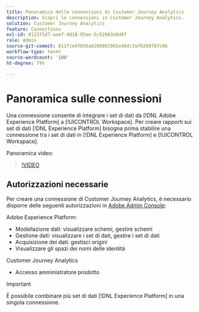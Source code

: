 ```yaml
---
title: Panoramica delle connessioni di Customer Journey Analytics
description: Scopri le connessioni in Customer Journey Analytics.
solution: Customer Journey Analytics
feature: Connections
exl-id: 012371d7-aaef-4018-95ee-5c52083e9d8f
role: Admin
source-git-commit: 811fce4f056a6280081901e484c3af8209f87c06
workflow-type: tm+mt
source-wordcount: '100'
ht-degree: 79%

---
```


# Panoramica sulle connessioni

Una connessione consente di integrare i set di dati da [!DNL Adobe Experience Platform] a [!UICONTROL Workspace]. Per creare rapporti sui set di dati [!DNL Experience Platform] bisogna prima stabilire una connessione tra i set di dati in [!DNL Experience Platform] e [!UICONTROL Workspace].

Panoramica video:

>[!VIDEO](https://video.tv.adobe.com/v/35111/?quality=12&learn=on)

## Autorizzazioni necessarie

Per creare una connessione di Customer Journey Analytics, è necessario disporre delle seguenti autorizzazioni in [Adobe Admin Console](https://helpx.adobe.com/it/enterprise/admin-guide.html/enterprise/using/manage-permissions-and-roles.ug.html):

Adobe Experience Platform:
* Modellazione dati: visualizzare schemi, gestire schemi
* Gestione dati: visualizzare i set di dati, gestire i set di dati
* Acquisizione dei dati: gestisci origini
* Visualizzare gli spazi dei nomi delle identità

Customer Journey Analytics
* Accesso amministratore prodotto

>[!IMPORTANT]
>
>È possibile combinare più set di dati [!DNL Experience Platform] in una singola connessione.
